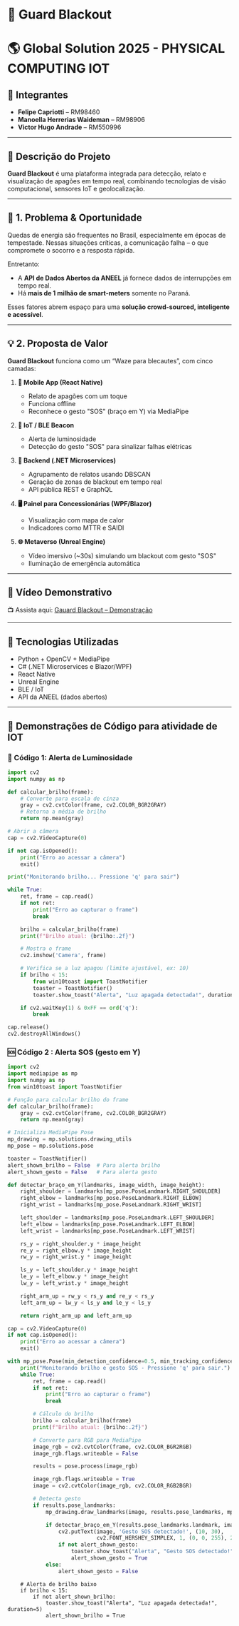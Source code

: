 # 🔦 Guard Blackout

# 🌎 Global Solution 2025 - PHYSICAL COMPUTING IOT

## 👥 Integrantes

- **Felipe Capriotti** – RM98460  
- **Manoella Herrerias Waideman** – RM98906  
- **Victor Hugo Andrade** – RM550996  

---

## 📌 Descrição do Projeto

**Guard Blackout** é uma plataforma integrada para detecção, relato e visualização de apagões em tempo real, combinando tecnologias de visão computacional, sensores IoT e geolocalização.

---

## 🚨 1. Problema & Oportunidade

Quedas de energia são frequentes no Brasil, especialmente em épocas de tempestade. Nessas situações críticas, a comunicação falha – o que compromete o socorro e a resposta rápida.

Entretanto:

- A **API de Dados Abertos da ANEEL** já fornece dados de interrupções em tempo real.
- Há **mais de 1 milhão de smart-meters** somente no Paraná.
  
Esses fatores abrem espaço para uma **solução crowd-sourced, inteligente e acessível**.

---

## 💡 2. Proposta de Valor

**Guard Blackout** funciona como um “Waze para blecautes”, com cinco camadas:

1. **📱 Mobile App (React Native)**  
   - Relato de apagões com um toque  
   - Funciona offline  
   - Reconhece o gesto "SOS" (braço em Y) via MediaPipe  

2. **📡 IoT / BLE Beacon**  
   - Alerta de luminosidade  
   - Detecção do gesto "SOS" para sinalizar falhas elétricas  

3. **🧠 Backend (.NET Microservices)**  
   - Agrupamento de relatos usando DBSCAN  
   - Geração de zonas de blackout em tempo real  
   - API pública REST e GraphQL  

4. **🖥 Painel para Concessionárias (WPF/Blazor)**  
   - Visualização com mapa de calor  
   - Indicadores como MTTR e SAIDI  

5. **🌐 Metaverso (Unreal Engine)**  
   - Vídeo imersivo (~30s) simulando um blackout com gesto "SOS"  
   - Iluminação de emergência automática  

---

## 🎥 Vídeo Demonstrativo

📺 Assista aqui: [Gauard Blackout – Demonstração](https://drive.google.com/file/d/1GawSiY3aAQwXm53AgO14qamITB1No1sY/view?usp=drive_link)

---

## 🧠 Tecnologias Utilizadas

- Python + OpenCV + MediaPipe
- C# (.NET Microservices e Blazor/WPF)
- React Native
- Unreal Engine
- BLE / IoT
- API da ANEEL (dados abertos)

---

## 🧪 Demonstrações de Código para atividade de IOT
### 🔆 Código 1: Alerta de Luminosidade

```python
import cv2
import numpy as np

def calcular_brilho(frame):
    # Converte para escala de cinza
    gray = cv2.cvtColor(frame, cv2.COLOR_BGR2GRAY)
    # Retorna a média de brilho
    return np.mean(gray)

# Abrir a câmera
cap = cv2.VideoCapture(0)

if not cap.isOpened():
    print("Erro ao acessar a câmera")
    exit()

print("Monitorando brilho... Pressione 'q' para sair")

while True:
    ret, frame = cap.read()
    if not ret:
        print("Erro ao capturar o frame")
        break

    brilho = calcular_brilho(frame)
    print(f"Brilho atual: {brilho:.2f}")

    # Mostra o frame
    cv2.imshow('Camera', frame)

    # Verifica se a luz apagou (limite ajustável, ex: 10)
    if brilho < 15:
        from win10toast import ToastNotifier
        toaster = ToastNotifier()
        toaster.show_toast("Alerta", "Luz apagada detectada!", duration=5)

    if cv2.waitKey(1) & 0xFF == ord('q'):
        break

cap.release()
cv2.destroyAllWindows()
```
### 🆘 Código 2 : Alerta SOS (gesto em Y)

```python
import cv2
import mediapipe as mp
import numpy as np
from win10toast import ToastNotifier

# Função para calcular brilho do frame
def calcular_brilho(frame):
    gray = cv2.cvtColor(frame, cv2.COLOR_BGR2GRAY)
    return np.mean(gray)

# Inicializa MediaPipe Pose
mp_drawing = mp.solutions.drawing_utils
mp_pose = mp.solutions.pose

toaster = ToastNotifier()
alert_shown_brilho = False  # Para alerta brilho
alert_shown_gesto = False   # Para alerta gesto

def detectar_braço_em_Y(landmarks, image_width, image_height):
    right_shoulder = landmarks[mp_pose.PoseLandmark.RIGHT_SHOULDER]
    right_elbow = landmarks[mp_pose.PoseLandmark.RIGHT_ELBOW]
    right_wrist = landmarks[mp_pose.PoseLandmark.RIGHT_WRIST]

    left_shoulder = landmarks[mp_pose.PoseLandmark.LEFT_SHOULDER]
    left_elbow = landmarks[mp_pose.PoseLandmark.LEFT_ELBOW]
    left_wrist = landmarks[mp_pose.PoseLandmark.LEFT_WRIST]

    rs_y = right_shoulder.y * image_height
    re_y = right_elbow.y * image_height
    rw_y = right_wrist.y * image_height

    ls_y = left_shoulder.y * image_height
    le_y = left_elbow.y * image_height
    lw_y = left_wrist.y * image_height

    right_arm_up = rw_y < rs_y and re_y < rs_y
    left_arm_up = lw_y < ls_y and le_y < ls_y

    return right_arm_up and left_arm_up

cap = cv2.VideoCapture(0)
if not cap.isOpened():
    print("Erro ao acessar a câmera")
    exit()

with mp_pose.Pose(min_detection_confidence=0.5, min_tracking_confidence=0.5) as pose:
    print("Monitorando brilho e gesto SOS - Pressione 'q' para sair.")
    while True:
        ret, frame = cap.read()
        if not ret:
            print("Erro ao capturar o frame")
            break

        # Cálculo do brilho
        brilho = calcular_brilho(frame)
        print(f"Brilho atual: {brilho:.2f}")

        # Converte para RGB para MediaPipe
        image_rgb = cv2.cvtColor(frame, cv2.COLOR_BGR2RGB)
        image_rgb.flags.writeable = False

        results = pose.process(image_rgb)

        image_rgb.flags.writeable = True
        image = cv2.cvtColor(image_rgb, cv2.COLOR_RGB2BGR)

        # Detecta gesto
        if results.pose_landmarks:
            mp_drawing.draw_landmarks(image, results.pose_landmarks, mp_pose.POSE_CONNECTIONS)

            if detectar_braço_em_Y(results.pose_landmarks.landmark, image.shape[1], image.shape[0]):
                cv2.putText(image, 'Gesto SOS detectado!', (10, 30),
                            cv2.FONT_HERSHEY_SIMPLEX, 1, (0, 0, 255), 2, cv2.LINE_AA)
                if not alert_shown_gesto:
                    toaster.show_toast("Alerta", "Gesto SOS detectado!", duration=5)
                    alert_shown_gesto = True
            else:
                alert_shown_gesto = False
```
        # Alerta de brilho baixo
        if brilho < 15:
            if not alert_shown_brilho:
                toaster.show_toast("Alerta", "Luz apagada detectada!", duration=5)
                alert_shown_brilho = True
```
